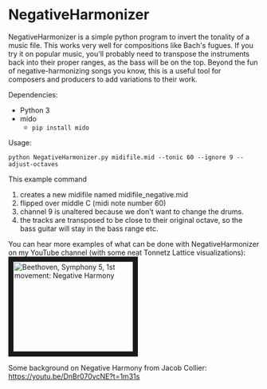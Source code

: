 # NegativeHarmonizer
NegativeHarmonizer is a simple python program to invert the tonality of a music file. This works very well for compositions like Bach's fugues. If you try it on popular music, you'll probably need to transpose the instruments back into their proper ranges, as the bass will be on the top. Beyond the fun of negative-harmonizing songs you know, this is a useful tool for composers and producers to add variations to their work.

Dependencies:
* Python 3
* mido 
    * `pip install mido`

Usage:

`python NegativeHarmonizer.py midifile.mid --tonic 60 --ignore 9 --adjust-octaves`

This example command 
1. creates a new midifile named midifile_negative.mid 
2. flipped over middle C (midi note number 60)
3. channel 9 is unaltered because we don't want to change the drums.
4. the tracks are transposed to be close to their original octave, so the bass guitar will stay in the bass range etc.


You can hear more examples of what can be done with NegativeHarmonizer on my YouTube channel (with some neat Tonnetz Lattice visualizations): <a href="http://www.youtube.com/watch?feature=player_embedded&v=NDDE3Omt-DY" target="_blank"><img src="http://i3.ytimg.com/vi/NDDE3Omt-DY/hqdefault.jpg" alt="Beethoven, Symphony 5, 1st movement: Negative Harmony" width="240" height="180" border="10" /></a>
 
Some background on Negative Harmony from Jacob Collier: https://youtu.be/DnBr070vcNE?t=1m31s
